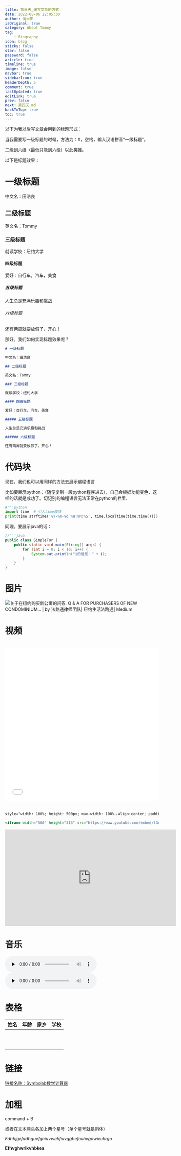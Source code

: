 ```yaml
---
title: 第三天_编写文章的方式
date: 2022-08-06 22:05:30
author: 淘米田
isOriginal: true
category: About Tommy
tag:
    - Biography
icon: blog
sticky: false
star: false
password: false
article: true
timeline: true
image: false
navbar: true
sidebarIcon: true
headerDepth: 5
comment: true
lastUpdated: true
editLink: true
prev: false
next: 第四天.md
backToTop: true
toc: true
---
```


以下为我以后写文章会用到的标题形式：

当我需要写一级标题的时候，方法为：#，空格，输入汉语拼音“一级标题”。

二级到六级（最低只能到六级）以此类推。

以下是标题效果：

# 一级标题

中文名：田浩良

## 二级标题

英文名：Tommy

### 三级标题

就读学校：纽约大学

#### 四级标题

爱好：自行车，汽车，美食

##### 五级标题

人生总是充满乐趣和挑战

###### 六级标题

还有两周就要放假了，开心！



那好，我们如何实现标题效果呢？

```markdown
# 一级标题

中文名：田浩良

## 二级标题

英文名：Tommy

### 三级标题

就读学校：纽约大学

#### 四级标题

爱好：自行车，汽车，美食

##### 五级标题

人生总是充满乐趣和挑战

###### 六级标题

还有两周就要放假了，开心！
```

# 代码块

现在，我们也可以用同样的方法去展示编程语言

比如要展示python：（随便复制一段python程序进去），自己会根据功能变色，这样的话就是成功了。切记别的编程语言无法正常在python的栏里.

```python
#'''python
import time  # 引入time模块
print(time.strftime('%Y-%m-%d %H:%M:%S', time.localtime(time.time())))       # 打印按指定格式排版的时间
```

同理，要展示java的话：

```java
//'''java
public class SimpleFor {
    public static void main(String[] args) {
        for (int i = 0; i < 10; i++) {
            System.out.println("i的值是：" + i);
        }
    }
}
```



# 图片

![关于在纽约购买新公寓的问答. Q & A FOR PURCHASERS OF NEW CONDOMINIUM… | by 法路通律师团队| 纽约生活法路通|  Medium](./第三天.assets/0*lAbDogR1Hj1QufSH.jpeg)

# 视频

<iframe src="//player.bilibili.com/player.html?aid=257572902&bvid=BV1uY411T7nx&cid=749450464&page=1" scrolling="no" border="0" frameborder="no" framespacing="0" allowfullscreen="true" style="width: 100%; height: 500px; max-width: 100%；align:center; padding:20px 0;"> </iframe> 

```html
style="width: 100%; height: 500px; max-width: 100%；align:center; padding:20px 0;"
```

``` html
<iframe width="560" height="315" src="https://www.youtube.com/embed/l3oHWQleUJ0" title="YouTube video player" frameborder="0" allow="accelerometer; autoplay; clipboard-write; encrypted-media; gyroscope; picture-in-picture" allowfullscreen></iframe>
```

<iframe width="560" height="315" src="https://www.youtube.com/embed/l3oHWQleUJ0" title="YouTube video player" frameborder="0" allow="accelerometer; autoplay; clipboard-write; encrypted-media; gyroscope; picture-in-picture" allowfullscreen></iframe>

# 音乐

<audio id="audio" controls="" preload="none">
      <source id="mp3" src="https://bornforthis.cn/%E9%9B%B6%E5%9F%BA%E7%A1%80%E5%AE%9E%E6%88%98%E6%9C%BA%E5%99%A8%E5%AD%A6%E4%B9%A0/00.mp3">
</audio>

<audio id="audio" controls="" preload="none">
      <source id="mp3" src="https://bornforthis.cn/%E9%9B%B6%E5%9F%BA%E7%A1%80%E5%AE%9E%E6%88%98%E6%9C%BA%E5%99%A8%E5%AD%A6%E4%B9%A0/00.mp3">
</audio>



# 表格

| 姓名 | 年龄 | 家乡 | 学校 |
| ---- | ---- | ---- | ---- |
|      |      |      |      |
|      |      |      |      |
|      |      |      |      |
|      |      |      |      |
|      |      |      |      |
|      |      |      |      |
|      |      |      |      |
|      |      |      |      |
|      |      |      |      |
|      |      |      |      |
|      |      |      |      |



# 链接

[链接名称：Symbolab数学计算器](https://www.symbolab.com/solver/calculus-calculator/%5Csum_%7Bn%3D0%7D%5E%7B%5Cinfty%7D%201%2B%5Cleft(-1%5Cright)%5E%7Bn%7D?or=input)



# 加粗

command + B

或者在文本两头各加上两个星号（单个星号就是斜体）

*Fdhbjgefadhguefgoiuvwehfiuvgghefouhvgowieuhrgo*

**Efhvghwrikvhbkea**

